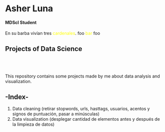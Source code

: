 # Asher Luna
#### MDScI Student
En su barba vivían tres <span style="color:yellow">cardenales</span>.
foo <font color='yellow'>bar</font> foo

## Projects of Data Science
<br>
<br>
<br>
This repository contains some projects made by me about data analysis and visualization.

## -Index-
1. Data cleaning (retirar stopwords, urls, hasttags, usuarios, acentos y signos de puntuación, pasar a minúsculas)
2. Data visualization (desplegar cantidad de elementos antes y después de la limpieza de datos)
